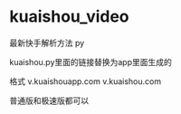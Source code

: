 # kuaishou_video

最新快手解析方法 py

kuaishou.py里面的链接替换为app里面生成的

格式
v.kuaishouapp.com
v.kuaishou.com

普通版和极速版都可以
